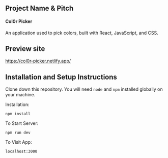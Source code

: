 ## Project Name & Pitch

#### Col0r Picker 

An application used to pick colors, built with React, JavaScript, and CSS.

## Preview site
https://col0r-picker.netlify.app/





## Installation and Setup Instructions
 

Clone down this repository. You will need `node` and `npm` installed globally on your machine.  

Installation:

`npm install`  

To Start Server:

`npm run dev`   

To Visit App:

`localhost:3000`  
